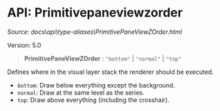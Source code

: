 # API: Primitivepaneviewzorder

*Source: docs\api\type-aliases\PrimitivePaneViewZOrder.html*

Version: 5.0

> **PrimitivePaneViewZOrder** : `"bottom"` | `"normal"` | `"top"`

Defines where in the visual layer stack the renderer should be executed.

  * `bottom`: Draw below everything except the background.
  * `normal`: Draw at the same level as the series.
  * `top`: Draw above everything (including the crosshair).

